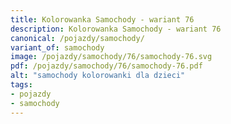 ```yaml
---
title: Kolorowanka Samochody - wariant 76
description: Kolorowanka Samochody - wariant 76
canonical: /pojazdy/samochody/
variant_of: samochody
image: /pojazdy/samochody/76/samochody-76.svg
pdf: /pojazdy/samochody/76/samochody-76.pdf
alt: "samochody kolorowanki dla dzieci"
tags:
- pojazdy
- samochody
---
```

